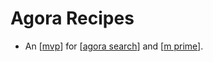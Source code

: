 # Agora Recipes

- An [[mvp]] for [[agora search]] and [[m prime]].


[//begin]: # "Autogenerated link references for markdown compatibility"
[mvp]: mvp "MVP"
[agora search]: agora-search "Agora Search"
[m prime]: m-prime "M Prime"
[//end]: # "Autogenerated link references"